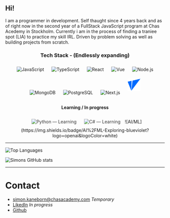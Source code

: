 ## Hi! 
I am a programmer in development. Self thaught since 4 years back and as of right now in the second year of a FullStack JavaScript program at Chas Acedemy in Stockholm. Currently i am in the process of finding a traniee spot (LIA) to practice my skill IRL. Driven by problem solving as well as building projects from scratch.

 
<h3 align="center">Tech Stack - (Endlessly expanding)</h3>
<p align="center">
  <img src="https://cdn.jsdelivr.net/gh/devicons/devicon/icons/javascript/javascript-original.svg" width="40" style="margin:10px;" title="JavaScript"/>
  <img src="https://cdn.jsdelivr.net/gh/devicons/devicon/icons/typescript/typescript-original.svg" width="40" style="margin:10px;" title="TypeScript"/>
  <img src="https://cdn.jsdelivr.net/gh/devicons/devicon/icons/react/react-original.svg" width="40" style="margin:10px;" title="React"/>
  <img src="https://cdn.jsdelivr.net/gh/devicons/devicon/icons/vuejs/vuejs-original.svg" width="40" style="margin:10px;" title="Vue"/>
  <img src="https://cdn.jsdelivr.net/gh/devicons/devicon/icons/nodejs/nodejs-original.svg" width="40" style="margin:10px;" title="Node.js"/>
  <img src="https://cdn.jsdelivr.net/gh/devicons/devicon/icons/mongodb/mongodb-original.svg" width="40" style="margin:10px;" title="MongoDB"/>
  <img src="https://cdn.jsdelivr.net/gh/devicons/devicon/icons/postgresql/postgresql-original.svg" width="40" style="margin:10px;" title="PostgreSQL"/>
 <img src="https://cdn.jsdelivr.net/gh/devicons/devicon/icons/nextjs/nextjs-original.svg" width="40" style="margin:10px;" title="Next.js"/>
<img src="https://raw.githubusercontent.com/devicons/devicon/master/icons/vite/vite-original.svg" width="40" style="margin:10px;" title="Vite"/>

</p>

<h4 align="center">Learning / In progress</h4>
<p align="center">
  <img src="https://cdn.jsdelivr.net/gh/devicons/devicon/icons/python/python-original.svg" width="40" style="margin:10px;opacity:0.85;" title="Python — Learning"/>
  <img src="https://cdn.jsdelivr.net/gh/devicons/devicon/icons/csharp/csharp-original.svg" width="40" style="margin:10px;opacity:0.85;" title="C# — Learning"/>
![AI/ML](https://img.shields.io/badge/AI%2FML-Exploring-blueviolet?logo=openai&logoColor=white)



</p>

---
![Top Languages](https://github-readme-stats.vercel.app/api/top-langs/?username=SimonKane&layout=compact&theme=radical)

![Simons GitHub stats](https://github-readme-stats.vercel.app/api?username=SimonKane&show_icons=true&theme=radical)

---
# Contact
- [simon.kaneborn@chasacademy.com](mailto:simon.kaneborn@chasacademy.se) *Temporary*
- [LikedIn](www.linkedin.com/in/simon-k-2b8918327) *In progress*
- [Github](https://github.com/SimonKane)

